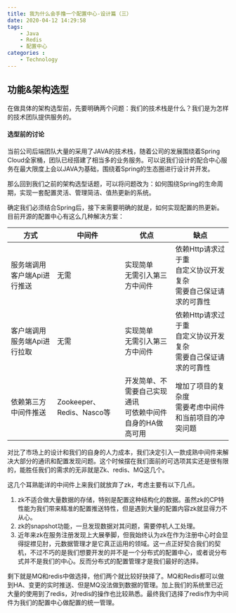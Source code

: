 ```yaml
---
title: 我为什么会手撸一个配置中心-设计篇（三）
date: 2020-04-12 14:29:58
tags: 
    - Java
    - Redis
    - 配置中心
categories :
    - Technology
---
```


## 功能&架构选型
在做具体的架构选型前，先要明确两个问题：我们的技术栈是什么？我们是为怎样的技术团队提供服务的。

#### 选型前的讨论
当前公司后端团队大量的采用了JAVA的技术栈，随着公司的发展围绕着Spring Cloud全家桶，团队已经搭建了相当多的业务服务。可以说我们设计的配合中心服务在最大限度上会以JAVA为基础，围绕着Spring的生态圈进行设计并开发。

那么回到我们之前的架构选型话题，可以将问题改为：如何围绕Spring的生命周期，实现一套配置灵活、管理简洁、值热更新的系统。

确定我们必须结合Spring后，接下来需要明确的就是，如何实现配置的热更新。目前开源的配置中心有这么几种解决方案：

方式|中间件|优点|缺点
|---|---|---|---|
|服务端调用客户端Api进行推送|无需|实现简单<br>无需引入第三方中间件|依赖Http请求过于重<br>自定义协议开发复杂<br>需要自己保证请求的可靠性 |
|客户端调用服务端Api进行拉取|无需|实现简单<br>无需引入第三方中间件|依赖Http请求过于重<br>自定义协议开发复杂<br>需要自己保证请求的可靠性 |
|依赖第三方中间件推送|Zookeeper、Redis、Nasco等|开发简单、不需要自己实现通讯<br>可依赖中间件自身的HA做高可用|增加了项目的复杂度<br>需要考虑中间件和当前项目的冲突问题|

对比了市场上的设计和我们的自身的人力成本，我们决定引入一款成熟中间件来解决大部分的通讯和配置发现问题。这个时候摆在我们面前的可选项其实还是很有限的，能胜任我们的需求的无非就是Zk、redis、MQ这几个。

这几个耳熟能详的中间件上来我们就放弃了zk，考虑主要有以下几点。
1. zk不适合做大量数据的存储，特别是配置这种结构化的数据。虽然zk的CP特性能为我们带来精准的配置推送特性，但是遇到大量的配置内容zk就显得力不从心。
2. zk的snapshot功能，一旦发现数据对其问题，需要停机人工处理。
3. 近年来zk在服务注册发现上大展拳脚，但我始终认为zk在作为注册中心时会显得捉襟见肘，元数据管理才是它真正运用的领域。这一点正好契合我们的契机，不过不巧的是我们想要开发的并不是一个分布式的配置中心，或者说分布式并不是我们的中心。反而分布式的配置管理才是我们最好的选择。
   
剩下就是MQ和redis中做选择，他们两个就比较好抉择了。MQ和Redis都可以做到HA、变更的实时推送、但是MQ没法做到数据的管理。加上我们的系统里已近大量的使用到了redis，对redis的操作也比较熟悉。最终我们选择了redis作为中间件为我们的配置中心做配置的统一管理。